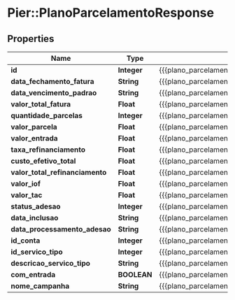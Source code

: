 # Pier::PlanoParcelamentoResponse

## Properties
Name | Type | Description | Notes
------------ | ------------- | ------------- | -------------
**id** | **Integer** | {{{plano_parcelamento_response_id_value}}} | [optional] 
**data_fechamento_fatura** | **String** | {{{plano_parcelamento_response_data_fechamento_fatura_value}}} | [optional] 
**data_vencimento_padrao** | **String** | {{{plano_parcelamento_response_data_vencimento_padrao_value}}} | [optional] 
**valor_total_fatura** | **Float** | {{{plano_parcelamento_response_valor_total_fatura_value}}} | [optional] 
**quantidade_parcelas** | **Integer** | {{{plano_parcelamento_response_quantidade_parcelas_value}}} | [optional] 
**valor_parcela** | **Float** | {{{plano_parcelamento_response_valor_parcela_value}}} | [optional] 
**valor_entrada** | **Float** | {{{plano_parcelamento_response_valor_entrada_value}}} | [optional] 
**taxa_refinanciamento** | **Float** | {{{plano_parcelamento_response_taxa_refinanciamento_value}}} | [optional] 
**custo_efetivo_total** | **Float** | {{{plano_parcelamento_response_custo_efetivo_total_value}}} | [optional] 
**valor_total_refinanciamento** | **Float** | {{{plano_parcelamento_response_valor_total_refinanciamento_value}}} | [optional] 
**valor_iof** | **Float** | {{{plano_parcelamento_response_valor_i_o_f_value}}} | [optional] 
**valor_tac** | **Float** | {{{plano_parcelamento_response_valor_t_a_c_value}}} | [optional] 
**status_adesao** | **Integer** | {{{plano_parcelamento_response_status_adesao_value}}} | [optional] 
**data_inclusao** | **String** | {{{plano_parcelamento_response_data_inclusao_value}}} | [optional] 
**data_processamento_adesao** | **String** | {{{plano_parcelamento_response_data_processamento_adesao_value}}} | [optional] 
**id_conta** | **Integer** | {{{plano_parcelamento_response_id_conta_value}}} | [optional] 
**id_servico_tipo** | **Integer** | {{{plano_parcelamento_response_id_servico_tipo_value}}} | [optional] 
**descricao_servico_tipo** | **String** | {{{plano_parcelamento_response_descricao_servico_tipo_value}}} | [optional] 
**com_entrada** | **BOOLEAN** | {{{plano_parcelamento_response_com_entrada_value}}} | [optional] 
**nome_campanha** | **String** | {{{plano_parcelamento_response_nome_campanha_value}}} | [optional] 



